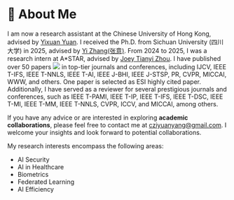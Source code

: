 <!-- {% if site.google_scholar_stats_use_cdn %}
{% assign gsDataBaseUrl = "https://cdn.jsdelivr.net/gh/" | append: site.repository | append: "@" %}
{% else %}
{% assign gsDataBaseUrl = "https://raw.githubusercontent.com/" | append: site.repository | append: "/" %}
{% endif %}
{% assign url = gsDataBaseUrl | append: "google-scholar-stats/gs_data_shieldsio.json" %} -->
# 🐑 About Me
I am now a research assistant at the Chinese University of Hong Kong, advised by [Yixuan Yuan](https://www.ee.cuhk.edu.hk/~yxyuan/). I received the Ph.D. from Sichuan University (四川大学) in 2025, advised by [Yi Zhang(张意)](http://deepimaging.group/). From 2024 to 2025, I was a research intern at A*STAR, advised by [Joey Tianyi Zhou](https://joeyzhouty.github.io/). I have published over 50 papers <a href='https://scholar.google.com/citations?user=2vZsJskAAAAJ'><img src="https://img.shields.io/endpoint?logo=Google%20Scholar&url=https%3A%2F%2Fcdn.jsdelivr.net%2Fgh%2FZi-YuanYang%2Fzi-yuanyang.github.io@google-scholar-stats%2Fgs_data_shieldsio.json&labelColor=f6f6f6&color=9cf&style=flat&label=citations"></a>
in top-tier journals and conferences, including IJCV, IEEE T-IFS, IEEE T-NNLS, IEEE T-AI, IEEE J-BHI, IEEE J-STSP, PR, CVPR, MICCAI, WWW, and others. One paper is selected as ESI highly cited paper. Additionally, I have served as a reviewer for several prestigious journals and conferences, such as IEEE T-PAMI, IEEE T-IP, IEEE T-IFS, IEEE T-DSC, IEEE T-MI, IEEE T-MM, IEEE T-NNLS, CVPR, ICCV, and MICCAI, among others.

<!-- I am now a final-year Ph.D. student at Sichuan University (四川大学), advised by [Yi Zhang(张意)](http://deepimaging.group/).  I'm also a visiting student at A*Star, Singapore. I have published over 40 papers <a href='https://scholar.google.com/citations?user=2vZsJskAAAAJ'><img src="https://img.shields.io/endpoint?logo=Google%20Scholar&url=https%3A%2F%2Fcdn.jsdelivr.net%2Fgh%2FZi-YuanYang%2Fzi-yuanyang.github.io@google-scholar-stats%2Fgs_data_shieldsio.json&labelColor=f6f6f6&color=9cf&style=flat&label=citations"></a> -->
 <!-- at the top journals/conferences such as IJCV, IEEE TIFS / TNNLS / TIM / TCSVT / TRPMS / TETC, IEEE JBHI/JSTSP, MICCAI, etc. Besides, I severed as a reviewer for several top journals/conferences, including IEEE TIFS / TMI / SPL, AIRE, AIME, EMNLP, MICCAI,etc. -->

If you have any advice or are interested in exploring **academic collaborations**, please feel free to contact me at [cziyuanyang@gmail.com](mailto:cziyuanyang@gmail.com). I welcome your insights and look forward to potential collaborations.

My research interests encompass the following areas:
- AI Security
- AI in Healthcare
- Biometrics
- Federated Learning
- AI Efficiency


<!-- 
I am now working on audio-driven talking face generation, text-to-speech and music generation research. If you are seeking any form of **academic cooperation**, please feel free to email me at [ren.yi@bytedance.com](mailto:ren.yi@bytedance.com). We are hiring interns!

I graduated from [Chu Kochen Honors College](http://ckc.zju.edu.cn/ckcen/main.htm), Zhejiang University (浙江大学竺可桢学院) with a bachelor's degree and from the Department of Computer Science and Technology, Zhejiang University (浙江大学计算机科学与技术学院) with a master's degree, advised by [Zhou Zhao (赵洲)](https://person.zju.edu.cn/zhaozhou). I also collaborate with [Xu Tan (谭旭)](https://www.microsoft.com/en-us/research/people/xuta/), [Tao Qin (秦涛)](https://www.microsoft.com/en-us/research/people/taoqin/) and [Tie-yan Liu (刘铁岩)](https://www.microsoft.com/en-us/research/people/tyliu/) from [Microsoft Research Asia](https://www.microsoft.com/en-us/research/group/machine-learning-research-group/) <img src='./images/microsoft_logo.svg' style="width: 4em;"> closely. 

I won the [Baidu Scholarship](https://baike.baidu.com/item/%E7%99%BE%E5%BA%A6%E5%A5%96%E5%AD%A6%E9%87%91/9929412) (10 candidates worldwide each year) and [ByteDance Scholars Program](https://ur.bytedance.com/scholarship) (10 candidates worldwide each year) in 2020 and was selected as one of [the top 100 AI Chinese new stars](https://mp.weixin.qq.com/s?__biz=MzA4NzQ5MTA2NA==&mid=2653639431&idx=1&sn=25b6368c1954419b9090840347d9a27d&chksm=8be75b90bc90d286a5af3ef8e610e822d705dc3cf4382b45e3f14489f3e7ec4fd8c95ed0eceb&mpshare=1&scene=2&srcid=0511LMlj9Qv9DeIZAjMjYAU9&sharer_sharetime=1620731348139&sharer_shareid=631c113940cb81f34895aa25ab14422a#rd) and AI Chinese New Star Outstanding Scholar (10 candidates worldwide each year). 

My research interest includes speech synthesis, neural machine translation and automatic music generation. I have published 50+ papers <a href='https://scholar.google.com/citations?user=4FA6C0AAAAAJ'><img src="https://img.shields.io/endpoint?logo=Google%20Scholar&url=https%3A%2F%2Fcdn.jsdelivr.net%2Fgh%2FRayeRen%2Frayeren.github.io@google-scholar-stats%2Fgs_data_shieldsio.json&labelColor=f6f6f6&color=9cf&style=flat&label=citations"></a> at the top international AI conferences such as NeurIPS, ICML, ICLR, KDD. 

To promote the communication among the Chinese ML & NLP community, we (along with other 11 young scholars worldwide) founded the [MLNLP community](https://space.bilibili.com/168887299) in 2021. I am honored to be one of the chairs of the MLNLP committee. -->
